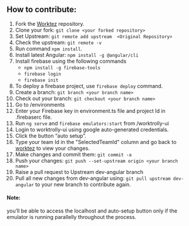    
## How to contribute: 
1. Fork the [Worktez](https://github.com/Worktez/worktez) repository.
2. Clone your fork: `git clone <your forked repository>`
3. Set Upstream: `git remote add upstream  <Original Repository>`
4. Check the upstream: `git remote -v`
5. Run command `npm install`.
6. Install latest Angular: `npm install -g @angular/cli`
7. Install firebase using the following commands
    * `npm install -g firebase-tools`
    * `firebase login`
    * `firebase init`
8. To deploy a firebase project, use `firebase deploy` command.
9. Create a branch: `git branch <your branch name>`
10. Check out your branch: `git checkout <your branch name>`
11. Go to /environments
12. Enter your Firebase key in environment.ts file and project Id in .firebaserc file.
13. Run `ng serve` and `firebase emulators:start` from /worktrolly-ui
14. Login to worktrolly-ui using google auto-generated credentials.
15. Click the button “auto setup”.
16. Type your team Id in the "SelectedTeamId" column and go back to [worktez](localhost:4200) to view your changes.
17. Make changes and commit them: `git commit -a`
18. Push your changes:  `git push --set-upstream origin <your branch name>`
19. Raise a pull request to Upstream dev-angular branch
20. Pull all new changes from dev-angular using: `git pull upstream dev-angular` to your new branch to contribute again.
 
#### Note:
you’ll be able to access the localhost and auto-setup button only if the emulator is running parallelly throughout the process.

